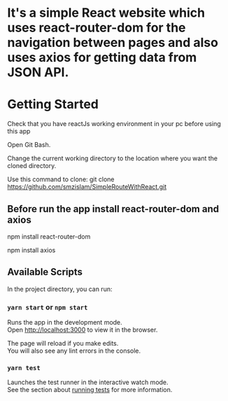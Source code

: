 # It's a simple React website which uses react-router-dom for the navigation between pages and also uses axios for getting data from JSON API.

# Getting Started 

Check that you have reactJs working environment in your pc before using this app

Open Git Bash.

Change the current working directory to the location where you want the cloned directory.

Use this command to clone: git clone https://github.com/smzislam/SimpleRouteWithReact.git


## Before run the app install react-router-dom and axios

npm install react-router-dom

npm install axios

## Available Scripts

In the project directory, you can run:

### `yarn start` or `npm start`

Runs the app in the development mode.\
Open [http://localhost:3000](http://localhost:3000) to view it in the browser.

The page will reload if you make edits.\
You will also see any lint errors in the console.

### `yarn test`

Launches the test runner in the interactive watch mode.\
See the section about [running tests](https://facebook.github.io/create-react-app/docs/running-tests) for more information.


